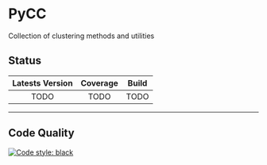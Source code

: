 # PyCC
Collection of clustering methods and utilities

## Status

| Latests Version | Coverage | Build |
| :-------------: | :------: | :---: |
| TODO            | TODO     | TODO  | 

---

## Code Quality

[![Code style: black](https://img.shields.io/badge/code%20style-black-000000.svg)](https://github.com/psf/black)
